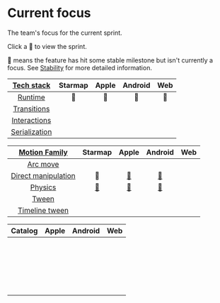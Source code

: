 # Current focus

The team's focus for the current sprint.

Click a 🎯 to view the sprint.

🚩 means the feature has hit some stable milestone but isn't currently a focus. See [Stability](stability.md) for more detailed information.

| [Tech stack](https://material-motion.gitbooks.io/material-motion-starmap/content/specifications/#tech-stack)    | Starmap | Apple | Android | Web |
|:-------------:|:-------:|:-----:|:-------:|:---:|
| [Runtime](https://material-motion.gitbooks.io/material-motion-starmap/content/specifications/runtime/)       | 🚩      | 🚩     | 🚩      | 🚩 |
| [Transitions](https://material-motion.gitbooks.io/material-motion-starmap/content/specifications/transitions.html)   | &nbsp; | &nbsp; | &nbsp; | &nbsp; |
| [Interactions](https://material-motion.gitbooks.io/material-motion-starmap/content/specifications/interactions.html)  | &nbsp; | &nbsp; | &nbsp; | &nbsp; |
| [Serialization](https://material-motion.gitbooks.io/material-motion-starmap/content/specifications/serialization.html) | &nbsp; | &nbsp; | &nbsp; | &nbsp; |

| [Motion Family](https://material-motion.gitbooks.io/material-motion-starmap/content/specifications/motion-family.html)       | Starmap | Apple  | Android | Web    |
|:-------------------:|:-------:|:------:|:-------:|:------:|
| [Arc move](https://material-motion.gitbooks.io/material-motion-starmap/content/specifications/motion_family/arc_move.html)            |  &nbsp; | &nbsp; |  &nbsp; | &nbsp; |
| [Direct manipulation](https://material-motion.gitbooks.io/material-motion-starmap/content/specifications/motion_family/direct_manipulation.html) |  🚩 | [🎯](https://github.com/material-motion/material-motion-family-direct-manipulation-swift/projects/2) |  [🎯](https://github.com/material-motion/material-motion-family-direct-manipulation-android/projects/1) | &nbsp; |
| [Physics](https://material-motion.gitbooks.io/material-motion-starmap/content/specifications/motion_family/physics.html)             |  [🎯](https://github.com/material-motion/material-motion-starmap/projects/1) | [🎯](https://github.com/material-motion/material-motion-family-pop-swift/projects/1) |  [🎯](https://github.com/material-motion/material-motion-family-rebound-android/projects/1) | &nbsp; |
| [Tween](https://material-motion.gitbooks.io/material-motion-starmap/content/specifications/motion_family/tween.html)               |  &nbsp; | &nbsp; |  &nbsp; | &nbsp; |
| [Timeline tween](https://material-motion.gitbooks.io/material-motion-starmap/content/specifications/motion_family/timeline_tween.html)      |  &nbsp; | &nbsp; |  &nbsp; | &nbsp; |

| Catalog | Apple  | Android | Web    |
|:-------:|:------:|:-------:|:------:|
|  &nbsp; | &nbsp; |  &nbsp; | &nbsp; |
|  &nbsp; | &nbsp; |  &nbsp; | &nbsp; |
|  &nbsp; | &nbsp; |  &nbsp; | &nbsp; |
|  &nbsp; | &nbsp; |  &nbsp; | &nbsp; |
|  &nbsp; | &nbsp; |  &nbsp; | &nbsp; |
